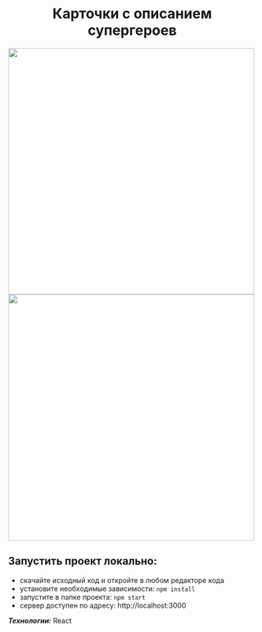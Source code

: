 <h1 align="center"> Карточки с описанием супергероев</h1>

<img src="https://user-images.githubusercontent.com/104670577/210114845-8f897d45-8e1d-4e8b-9853-ce4c1c5b0944.png" width="500"> <img src="https://user-images.githubusercontent.com/104670577/210114860-d3e3fb5d-eec6-4d54-aeaa-f6aa12619ac7.png" width="500">

<h2>Запустить проект локально:</h2>

+ скачайте исходный код и откройте в любом редакторе кода
+ установите необходимые зависимости: `npm install`
+ запустите в папке проекта: `npm start`
+ сервер доступен по адресу: http://localhost:3000

***Технологии:*** React
